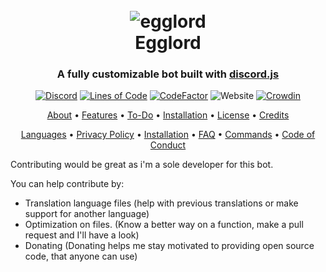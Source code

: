 <h1 align="center">
  <br>
  <img src="https://avatars.githubusercontent.com/u/97468814?s=200&v=4" alt=egglord />
  <br>
  Egglord
  <br>
</h1>

<h3 align=center>A fully customizable bot built with <a href=https://github.com/discordjs/discord.js>discord.js</a></h3>


<div align=center>

 [![Discord](https://img.shields.io/discord/658113349384667198.svg?label=&logo=discord&logoColor=ffffff&color=7389D8&labelColor=6A7EC2)](https://discord.gg/8g6zUQu)
[![Lines of Code](https://sonarcloud.io/api/project_badges/measure?project=Spiderjockey02_Discord-Bot&metric=ncloc)](https://sonarcloud.io/dashboard?id=Spiderjockey02_Discord-Bot)
[![CodeFactor](https://www.codefactor.io/repository/github/spiderjockey02/discord-bot/badge/master)](https://www.codefactor.io/repository/github/spiderjockey02/discord-bot/overview/master)
![Website](https://img.shields.io/website?down_color=red&down_message=offline&up_color=green&up_message=online&url=https%3A%2F%2Fapi.egglord.dev%2F)
[![Crowdin](https://badges.crowdin.net/egglord-discord-bot/localized.svg)](https://crowdin.com/project/egglord-discord-bot)

</div>

<p align="center">
  <a href="#question-about">About</a>
  •
  <a href="#exclamation-features">Features</a>
  •
  <a href="#memo-to-do">To-Do</a>
  •
  <a href="#desktop_computer-my-other-projects">Installation</a>
  •
  <a href="#book-license">License</a>
  •
  <a href="#scroll-credits">Credits</a>
</p>
<p align="center">
  <a href="https://github.com/Spiderjockey02/Discord-Bot/blob/master/docs/LANGUAGES.md">Languages</a>
  •
  <a href="https://github.com/Spiderjockey02/Discord-Bot/blob/master/docs/PRIVACY.md">Privacy Policy</a>
  •
  <a href="https://github.com/Spiderjockey02/Discord-Bot/blob/master/docs/INSTALLATION.md">Installation</a>
  •
  <a href="https://github.com/Spiderjockey02/Discord-Bot/blob/master/docs/FAQ.md">FAQ</a>
  •
  <a href="https://github.com/Spiderjockey02/Discord-Bot/blob/master/docs/COMMANDS.md">Commands</a>
  •
  <a href="https://github.com/Spiderjockey02/Discord-Bot/blob/master/docs/CODE_OF_CONDUCT.md">Code of Conduct</a>
</p>

Contributing would be great as i'm a sole developer for this bot.

You can help contribute by:
* Translation language files (help with previous translations or make support for another language)
* Optimization on files. (Know a better way on a function, make a pull request and I'll have a look)
* Donating (Donating helps me stay motivated to providing open source code, that anyone can use)

